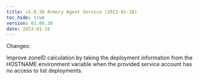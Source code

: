 ```yaml
---
title: v1.0.38 Armory Agent Service (2023-01-18)
toc_hide: true
version: 01.00.38
date: 2023-01-18
---
```


Changes:

Improve zoneID calculation by taking the deployment information from the HOSTNAME environment variable when the provided service account has no access to list deployments.
